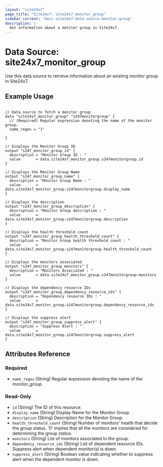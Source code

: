 ```yaml
---
layout: "site24x7"
page_title: "Site24x7: site24x7_monitor_group"
sidebar_current: "docs-site24x7-data-source-monitor-group"
description: |-
  Get information about a monitor group in Site24x7.
---
```


# Data Source: site24x7\_monitor\_group

Use this data source to retrieve information about an existing monitor group in Site24x7.

## Example Usage

```hcl

// Data source to fetch a monitor group
data "site24x7_monitor_group" "s247monitorgroup" {
  // (Required) Regular expression denoting the name of the monitor group.
  name_regex = "1"
  
}

// Displays the Monitor Group ID
output "s247_monitor_group_id" {
  description = "Monitor Group ID : "
  value       = data.site24x7_monitor_group.s247monitorgroup.id
}

// Displays the Monitor Group Name
output "s247_monitor_group_name" {
  description = "Monitor Group Name : "
  value       = data.site24x7_monitor_group.s247monitorgroup.display_name
}

// Displays the description
output "s247_monitor_group_description" {
  description = "Monitor Group description : "
  value       = data.site24x7_monitor_group.s247monitorgroup.description
}

// Displays the health threshold count
output "s247_monitor_group_health_threshold_count" {
  description = "Monitor Group health threshold count : "
  value       = data.site24x7_monitor_group.s247monitorgroup.health_threshold_count
}

// Displays the monitors associated
output "s247_monitor_group_monitors" {
  description = "Monitors Associated : "
  value       = data.site24x7_monitor_group.s247monitorgroup.monitors
}

// Displays the dependency resource IDs
output "s247_monitor_group_dependency_resource_ids" {
  description = "Dependency resource IDs : "
  value       = data.site24x7_monitor_group.s247monitorgroup.dependency_resource_ids
}

// Displays the suppress alert
output "s247_monitor_group_suppress_alert" {
  description = "Suppress Alert : "
  value       = data.site24x7_monitor_group.s247monitorgroup.suppress_alert
}

```

## Attributes Reference

### Required

* `name_regex` (String) Regular expression denoting the name of the monitor_group.

### Read-Only

* `id` (String) The ID of this resource.
* `display_name` (String) Display Name for the Monitor Group.
* `description` (String) Description for the Monitor Group.
* `health_threshold_count` (String) Number of monitors' health that decide the group status. ‘0’ implies that all the monitors are considered for determining the group status.
* `monitors` (String) List of monitors associated to the group.
* `dependency_resource_ids` (String) List of dependent resource IDs. Suppress alert when dependent monitor(s) is down.
* `suppress_alert` (String) Boolean value indicating whether to suppress alert when the dependent monitor is down.


 